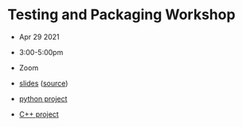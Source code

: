 # Testing and Packaging Workshop
- Apr 29 2021
- 3:00-5:00pm
- Zoom

- [slides](https://flatironinstitute.github.io/learn-sciware-dev/14_TestingPackaging/slides.html) ([source](main.md))
- [python project](https://github.com/flatironinstitute/sciware-testing-python)
- [C++ project](https://github.com/flatironinstitute/sciware-testing-cpp)
